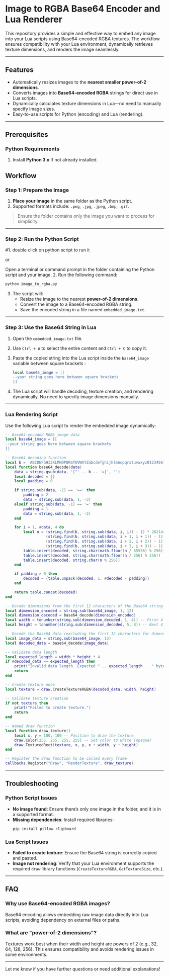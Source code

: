 # Image to RGBA Base64 Encoder and Lua Renderer

This repository provides a simple and effective way to embed any image into your Lua scripts using Base64-encoded RGBA textures. The workflow ensures compatibility with your Lua environment, dynamically retrieves texture dimensions, and renders the image seamlessly.

---

## Features

- Automatically resizes images to the **nearest smaller power-of-2 dimensions**.
- Converts images into **Base64-encoded RGBA** strings for direct use in Lua scripts.
- Dynamically calculates texture dimensions in Lua—no need to manually specify image sizes.
- Easy-to-use scripts for Python (encoding) and Lua (rendering).

---

## Prerequisites

### Python Requirements
1. Install **Python 3.x** if not already installed.

## Workflow

### Step 1: Prepare the Image
1. **Place your image** in the same folder as the Python script.
2. Supported formats include: `.png`, `.jpg`, `.jpeg`, `.bmp`, `.gif`.

> Ensure the folder contains only the image you want to process for simplicity.

---

### Step 2: Run the Python Script
#1. double click on python script to run it

or

Open a terminal or command prompt in the folder containing the Python script and your image.
2. Run the following command:
   ```bash
   python image_to_rgba.py
   ```
3. The script will:
   - Resize the image to the nearest **power-of-2 dimensions**.
   - Convert the image to a Base64-encoded RGBA string.
   - Save the encoded string in a file named `embedded_image.txt`.

---

### Step 3: Use the Base64 String in Lua
1. Open the `embedded_image.txt` file.
2. Use `Ctrl + A` to select the entire content and `Ctrl + C` to copy it.
3. Paste the copied string into the Lua script inside the `base64_image` variable between square brackets :
   ```lua
   local base64_image = [[
   --your string goes here between square brackets
   ]]
   ```

4. The Lua script will handle decoding, texture creation, and rendering dynamically. No need to specify image dimensions manually.

---

### Lua Rendering Script

Use the following Lua script to render the embedded image dynamically:

```lua
-- Base64-encoded RGBA image data
local base64_image = [[
--your string goes here between square brackets
]]

-- Base64 decoding function
local b = 'ABCDEFGHIJKLMNOPQRSTUVWXYZabcdefghijklmnopqrstuvwxyz0123456789+/'
local function base64_decode(data)
    data = string.gsub(data, '[^' .. b .. '=]', '')
    local decoded = {}
    local padding = 0

    if string.sub(data, -2) == '==' then
        padding = 2
        data = string.sub(data, 1, -3)
    elseif string.sub(data, -1) == '=' then
        padding = 1
        data = string.sub(data, 1, -2)
    end

    for i = 1, #data, 4 do
        local n = (string.find(b, string.sub(data, i, i)) - 1) * 262144 +
                  (string.find(b, string.sub(data, i + 1, i + 1)) - 1) * 4096 +
                  (string.find(b, string.sub(data, i + 2, i + 2)) - 1) * 64 +
                  (string.find(b, string.sub(data, i + 3, i + 3)) - 1)
        table.insert(decoded, string.char(math.floor(n / 65536) % 256))
        table.insert(decoded, string.char(math.floor(n / 256) % 256))
        table.insert(decoded, string.char(n % 256))
    end

    if padding > 0 then
        decoded = {table.unpack(decoded, 1, #decoded - padding)}
    end

    return table.concat(decoded)
end

-- Decode dimensions from the first 12 characters of the Base64 string
local dimension_encoded = string.sub(base64_image, 1, 12)
local dimension_decoded = base64_decode(dimension_encoded)
local width = tonumber(string.sub(dimension_decoded, 1, 4)) -- First 4 digits: width
local height = tonumber(string.sub(dimension_decoded, 5, 8)) -- Next 4 digits: height

-- Decode the Base64 data (excluding the first 12 characters for dimensions)
local image_data = string.sub(base64_image, 13)
local decoded_data = base64_decode(image_data)

-- Validate data length
local expected_length = width * height * 4
if #decoded_data ~= expected_length then
    print("Invalid data length. Expected " .. expected_length .. " bytes, got " .. #decoded_data .. " bytes.")
    return
end

-- Create texture once
local texture = draw.CreateTextureRGBA(decoded_data, width, height)

-- Validate texture creation
if not texture then
    print("Failed to create texture.")
    return
end

-- Named draw function
local function draw_texture()
    local x, y = 100, 100 -- Position to draw the texture
    draw.Color(255, 255, 255, 255) -- Set color to white (opaque)
    draw.TexturedRect(texture, x, y, x + width, y + height)
end

-- Register the draw function to be called every frame
callbacks.Register("Draw", "RenderTexture", draw_texture)

```

---

## Troubleshooting

### Python Script Issues
- **No image found**: Ensure there’s only one image in the folder, and it is in a supported format.
- **Missing dependencies**: Install required libraries:
  ```bash
  pip install pillow clipboard
  ```

### Lua Script Issues
- **Failed to create texture**: Ensure the Base64 string is correctly copied and pasted.
- **Image not rendering**: Verify that your Lua environment supports the required `draw` library functions (`CreateTextureRGBA`, `GetTextureSize`, etc.).

---

## FAQ

### Why use Base64-encoded RGBA images?
Base64 encoding allows embedding raw image data directly into Lua scripts, avoiding dependency on external files or paths.

### What are "power-of-2 dimensions"?
Textures work best when their width and height are powers of 2 (e.g., 32, 64, 128, 256). This ensures compatibility and avoids rendering issues in some environments.

---

Let me know if you have further questions or need additional explanations!
